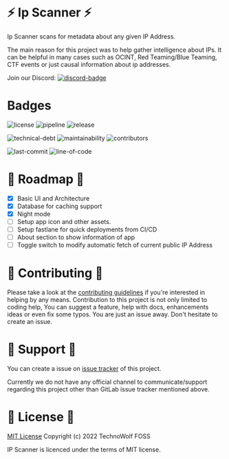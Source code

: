 # :zap: Ip Scanner :zap:

Ip Scanner scans for metadata about any given IP Address. 

The main reason for this project was to help gather intelligence about IPs. 
It can be helpful in many cases such as OCINT, Red Teaming/Blue Teaming, CTF events or just causal 
information about ip addresses.

Join our Discord: [![discord-badge](https://badgen.net/discord/members/HXs6AP4Dg9)](https://discord.gg/HXs6AP4Dg9)

# Badges
![license](https://badgen.net/gitlab/license/technowolf/ip-scanner)
![pipeline](https://gitlab.com/technowolf/ip-scanner/badges/main/pipeline.svg)
![release](https://badgen.net/gitlab/release/technowolf/ip-scanner)

![technical-debt](https://badgen.net/codeclimate/tech-debt/daksh7011/ip-scanner)
![maintainability](https://badgen.net/codeclimate/maintainability/daksh7011/ip-scanner)
![contributors](https://badgen.net/gitlab/contributors/technowolf/ip-scanner)

![last-commit](https://badgen.net/gitlab/last-commit/technowolf/ip-scanner)
![line-of-code](https://badgen.net/codeclimate/loc/daksh7011/ip-scanner)

# :round_pushpin: Roadmap :round_pushpin:

- [x] Basic UI and Architecture
- [x] Database for caching support
- [x] Night mode
- [ ] Setup app icon and other assets.
- [ ] Setup fastlane for quick deployments from CI/CD
- [ ] About section to show information of app
- [ ] Toggle switch to modify automatic fetch of current public IP Address

# :muscle: Contributing :muscle:

Please take a look at
the [contributing guidelines](https://gitlab.com/technowolf/ip-scanner/-/blob/main/CONTRIBUTING.md)
if you're interested in helping by any means. Contribution to this project is not only limited to
coding help, You can suggest a feature, help with docs, enhancements ideas or even fix some typos.
You are just an issue away. Don't hesitate to create an issue.

# :raised_hands: Support :raised_hands:

You can create a issue on [issue tracker](https://gitlab.com/technowolf/ip-scanner/-/issues)
of this project.

Currently we do not have any official channel to communicate/support regarding this project other
than GitLab issue tracker mentioned above.

# :notebook: License :notebook:
[MIT License](https://gitlab.com/technowolf/ip-scanner/-/blob/main/LICENSE) Copyright (c) 2022 TechnoWolf FOSS

IP Scanner is licenced under the terms of MIT license.

